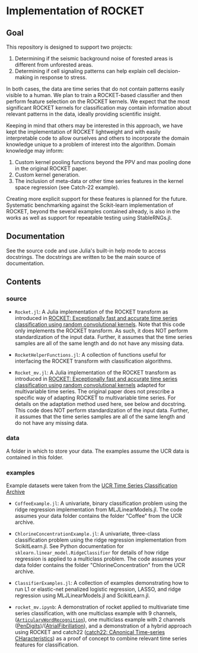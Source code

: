 # Implementation of ROCKET
## Goal

This repository is designed to support two projects:

1. Determining if the seismic background noise of forested areas is different from unforested areas.
2. Determining if cell signaling patterns can help explain cell decision-making in response to stress.

In both cases, the data are time series that do not contain patterns easily visible to a human. We plan to train a ROCKET-based classifier and then perform feature selection on the ROCKET kernels. We expect that the most significant ROCKET kernels for classification may contain information about relevant patterns in the data, ideally providing scientific insight.

Keeping in mind that others may be interested in this approach, we have kept the implementation of ROCKET lightweight and with easily interpretable code to allow ourselves and others to incorporate the domain knowledge unique to a problem of interest into the algorithm. Domain knowledge may inform:

1. Custom kernel pooling functions beyond the PPV and max pooling done in the original ROCKET paper.
2. Custom kernel generation.
3. The inclusion of meta-data or other time series features in the kernel space regression (see Catch-22 example).

Creating more explicit support for these features is planned for the future. Systematic benchmarking against the Scikit-learn implementation of ROCKET, beyond the several examples contained already, is also in the works as well as support for repeatable testing using StableRNGs.jl.

## Documentation

See the source code and use Julia's built-in help mode to access docstrings. The docstrings are written to be the main source of documentation.

## Contents

### source

- `Rocket.jl`: A Julia implementation of the ROCKET transform as introduced in [ROCKET: Exceptionally fast and accurate time series classification using random convolutional kernels](https://link.springer.com/article/10.1007/s10618-020-00701-z). Note that this code only implements the ROCKET transform. As such, it does NOT perform standardization of the input data. Further, it assumes that the time series samples are all of the same length and do not have any missing data.

- `RocketHelperFunctions.jl`: A collection of functions useful for interfacing the ROCKET transform with classification algorithms.

- `Rocket_mv.jl`: A Julia implementation of the ROCKET transform as introduced in [ROCKET: Exceptionally fast and accurate time series classification using random convolutional kernels](https://link.springer.com/article/10.1007/s10618-020-00701-z) adapted for multivariable time series. The original paper does not prescribe a specific way of adapting ROCKET to multivariable time series. For details on the adaptation method used here, see below and docstring. This code does NOT perform standardization of the input data. Further, it assumes that the time series samples are all of the same length and do not have any missing data.

### data

A folder in which to store your data. The examples assume the UCR data is contained in this folder.

### examples
Example datasets were taken from the [UCR Time Series Classification Archive](https://www.cs.ucr.edu/%7Eeamonn/time_series_data_2018/)

- `CoffeeExample.jl`: A univariate, binary classification problem using the ridge regression implementation from MLJLinearModels.jl. The code assumes your data folder contains the folder "Coffee" from the UCR archive.

- `ChlorineConcentrationExample.jl`: A univariate, three-class classification problem using the ridge regression implementation from ScikitLearn.jl. See Python documentation for `sklearn.linear_model.RidgeClassifier` for details of how ridge regression is applied to a multiclass problem. The code assumes your data folder contains the folder "ChlorineConcentration" from the UCR archive.
  
- `ClassifierExamples.jl`: A collection of examples demonstrating how to run L1 or elastic-net penalized logistic regression, LASSO, and ridge regression using MLJLinearModels.jl and ScikitLearn.jl.

- `rocket_mv.ipynb`: A demonstration of rocket applied to multivariate time series classification, with one multiclass example with 9 channels, ([`ArticularyWordRecognition`](http://www.timeseriesclassification.com/description.php?Dataset=ArticularyWordRecognition)), one multiclass example with 2 channels ([PenDigits](http://www.timeseriesclassification.com/description.php?Dataset=PenDigits))/([AtrialFibrillation](http://www.timeseriesclassification.com/description.php?Dataset=AtrialFibrillation)), and a demonstration of a hybrid approach using ROCKET and catch22 ([catch22: CAnonical Time-series CHaracteristics](https://link.springer.com/article/10.1007/s10618-019-00647-x)) as a proof of concept to combine relevant time series features for classification.

